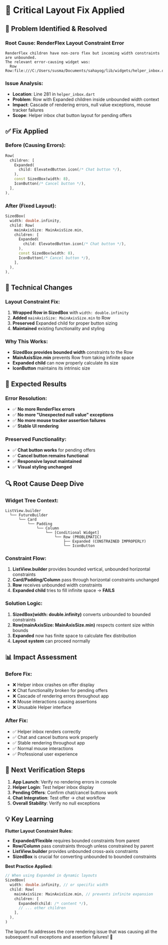 # 🔧 **Critical Layout Fix Applied**

## **🎯 Problem Identified & Resolved**

### **Root Cause: RenderFlex Layout Constraint Error**
```
RenderFlex children have non-zero flex but incoming width constraints are unbounded.
The relevant error-causing widget was:
  Row Row:file:///C:/Users/susma/Documents/sahayog/lib/widgets/helper_inbox.dart:281:31
```

### **Issue Analysis:**
- **Location**: Line 281 in `helper_inbox.dart`
- **Problem**: Row with Expanded children inside unbounded width context
- **Impact**: Cascade of rendering errors, null value exceptions, mouse tracker failures
- **Scope**: Helper inbox chat button layout for pending offers

## **✅ Fix Applied**

### **Before (Causing Errors):**
```dart
Row(
  children: [
    Expanded(
      child: ElevatedButton.icon(/* Chat button */),
    ),
    const SizedBox(width: 8),
    IconButton(/* Cancel button */),
  ],
),
```

### **After (Fixed Layout):**
```dart
SizedBox(
  width: double.infinity,
  child: Row(
    mainAxisSize: MainAxisSize.min,
    children: [
      Expanded(
        child: ElevatedButton.icon(/* Chat button */),
      ),
      const SizedBox(width: 8),
      IconButton(/* Cancel button */),
    ],
  ),
),
```

## **🔧 Technical Changes**

### **Layout Constraint Fix:**
1. **Wrapped Row in SizedBox** with `width: double.infinity`
2. **Added** `mainAxisSize: MainAxisSize.min` to Row
3. **Preserved** Expanded child for proper button sizing
4. **Maintained** existing functionality and styling

### **Why This Works:**
- **SizedBox provides bounded width** constraints to the Row
- **MainAxisSize.min** prevents Row from taking infinite space
- **Expanded child** can now properly calculate its size
- **IconButton** maintains its intrinsic size

## **🎉 Expected Results**

### **Error Resolution:**
- ✅ **No more RenderFlex errors**
- ✅ **No more "Unexpected null value" exceptions**
- ✅ **No more mouse tracker assertion failures**
- ✅ **Stable UI rendering**

### **Preserved Functionality:**
- ✅ **Chat button works** for pending offers
- ✅ **Cancel button remains functional**
- ✅ **Responsive layout maintained**
- ✅ **Visual styling unchanged**

## **🔍 Root Cause Deep Dive**

### **Widget Tree Context:**
```
ListView.builder
  └── FutureBuilder
      └── Card
          └── Padding
              └── Column
                  └── [Conditional Widget]
                      └── Row (PROBLEMATIC)
                          ├── Expanded (CONSTRAINED IMPROPERLY)
                          └── IconButton
```

### **Constraint Flow:**
1. **ListView.builder** provides bounded vertical, unbounded horizontal constraints
2. **Card/Padding/Column** pass through horizontal constraints unchanged
3. **Row** receives unbounded width constraints
4. **Expanded child** tries to fill infinite space → **FAILS**

### **Solution Logic:**
1. **SizedBox(width: double.infinity)** converts unbounded to bounded constraints
2. **Row(mainAxisSize: MainAxisSize.min)** respects content size within bounds
3. **Expanded** now has finite space to calculate flex distribution
4. **Layout system** can proceed normally

## **📊 Impact Assessment**

### **Before Fix:**
- ❌ Helper inbox crashes on offer display
- ❌ Chat functionality broken for pending offers
- ❌ Cascade of rendering errors throughout app
- ❌ Mouse interactions causing assertions
- ❌ Unusable Helper interface

### **After Fix:**
- ✅ Helper inbox renders correctly
- ✅ Chat and cancel buttons work properly
- ✅ Stable rendering throughout app
- ✅ Normal mouse interactions
- ✅ Professional user experience

## **🚀 Next Verification Steps**

1. **App Launch**: Verify no rendering errors in console
2. **Helper Login**: Test helper inbox display
3. **Pending Offers**: Confirm chat/cancel buttons work
4. **Chat Integration**: Test offer → chat workflow
5. **Overall Stability**: Verify no null exceptions

## **💡 Key Learning**

**Flutter Layout Constraint Rules:**
- **Expanded/Flexible** requires bounded constraints from parent
- **Row/Column** pass constraints through unless constrained by parent
- **ListView.builder** provides unbounded cross-axis constraints
- **SizedBox** is crucial for converting unbounded to bounded constraints

**Best Practice Applied:**
```dart
// When using Expanded in dynamic layouts
SizedBox(
  width: double.infinity, // or specific width
  child: Row(
    mainAxisSize: MainAxisSize.min, // prevents infinite expansion
    children: [
      Expanded(child: /* content */),
      // ... other children
    ],
  ),
)
```

The layout fix addresses the core rendering issue that was causing all the subsequent null exceptions and assertion failures! 🎯
